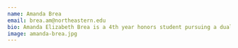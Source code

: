 ```yaml
---
name: Amanda Brea
email: brea.am@northeastern.edu
bio: Amanda Elizabeth Brea is a 4th year honors student pursuing a dual degree in Theatre and Marketing, with a minor in Spanish. She is particularly interested in studying the interdisciplinary implications of theatre for social justice. She has been involved with productions through the Department of Theatre, New Renaissance Theatre Company, Shakespeare Society, No Limits Dance Crew, and NU stage. She is starting a marketing Co-op in January with Harvard Medical School, where she will be disseminating medical resources in fighting this pandemic.
image: amanda-brea.jpg
---
```

